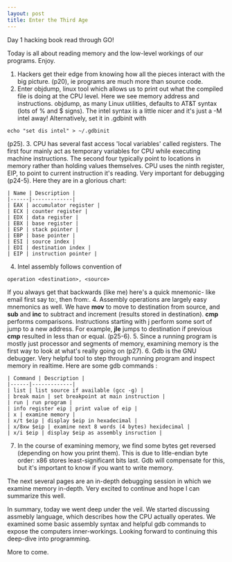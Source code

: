 ```yaml
---
layout: post
title: Enter the Third Age
---
```


Day 1 hacking book read through GO!

Today is all about reading memory and the low-level workings of our programs. Enjoy.

1. Hackers get their edge from knowing how all the pieces interact with the big picture. (p20), ie programs are much more than source code. 
2. Enter objdump, linux tool which allows us to print out what the compiled file is doing at the CPU level. Here we see memory address and instructions. objdump, as many Linux utilities, defaults to AT&T syntax (lots of % and $ signs). The intel syntax is a little nicer and it's just a -M intel away! Alternatively, set it in .gdbinit with 
```shell
echo "set dis intel" > ~/.gdbinit
```
 (p25).
3. CPU has several fast access 'local variables' called registers. The first four mainly act as temporary variables for CPU while executing machine instructions. The second four typically point to locations in memory rather than holding values themselves. CPU uses the ninth register, EIP, to point to current instruction it's reading. Very important for debugging (p24-5). Here they are in a glorious chart:

    | Name | Description |
    |------|-------------| 
    | EAX | accumulator register |
    | ECX | counter register | 
    | EDX | data register | 
    | EBX | base register | 
    | ESP | stack pointer |
    | EBP | base pointer | 
    | ESI | source index |
    | EDI | destination index |
    | EIP | instruction pointer |
4. Intel assembly follows convention of 
```
operation <destination>, <source>
```
If you always get that backwards (like me) here's a quick mnemonic- like email first say to:, then from:. 
4. Assembly operations are largely easy mnemonics as well. We have **mov** to move to destination from source, and **sub** and **inc** to subtract and increment (results stored in destination). **cmp** performs comparisons. Instructions starting with j perform some sort of jump to a new address. For example, **jle** jumps to destination if previous **cmp** resulted in less than or equal. (p25-6).
5. Since a running program is mostly just processor and segments of memory, examining memory is the first way to look at what's really going on (p27).
6. Gdb is the GNU debugger. Very helpful tool to step through running program and inspect memory in realtime. Here are some gdb commands :

    | Command | Description |
    |------|-------------|
    | list | list source if available (gcc -g) |
    | break main | set breakpoint at main instruction |
    | run | run program |
    | info register eip | print value of eip |
    | x | examine memory |
    | x/t $eip | display $eip in hexadecimal |
    | x/8xw $eip | examine next 8 words (4 bytes) hexidecimal |
    | x/i $eip | display $eip as assembly insruction |
7. In the course of examining memory, we find some bytes get reversed (depending on how you print them). This is due to litle-endian byte order: x86 stores least-significant bits last. Gdb will compensate for this, but it's important to know if you want to write memory.

The next several pages are an in-depth debugging session in which we examine memory in-depth. Very excited to continue and hope I can summarize this well.

In summary, today we went deep under the veil. We started discussing assmebly language, which describes how the CPU actually operates. We examined some basic assembly syntax and helpful gdb commands to expose the computers inner-workings. Looking forward to continuing this deep-dive into programming.

More to come.
